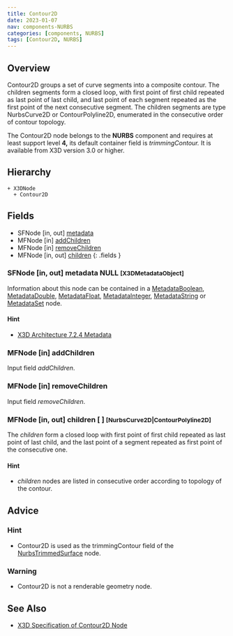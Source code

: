 ```yaml
---
title: Contour2D
date: 2023-01-07
nav: components-NURBS
categories: [components, NURBS]
tags: [Contour2D, NURBS]
---
```

<style>
.post h3 {
  word-spacing: 0.2em;
}
</style>

## Overview

Contour2D groups a set of curve segments into a composite contour. The children segments form a closed loop, with first point of first child repeated as last point of last child, and last point of each segment repeated as the first point of the next consecutive segment. The children segments are type NurbsCurve2D or ContourPolyline2D, enumerated in the consecutive order of contour topology.

The Contour2D node belongs to the **NURBS** component and requires at least support level **4,** its default container field is *trimmingContour.* It is available from X3D version 3.0 or higher.

## Hierarchy

```
+ X3DNode
  + Contour2D
```

## Fields

- SFNode \[in, out\] [metadata](#sfnode-in-out-metadata-null-x3dmetadataobject)
- MFNode \[in\] [addChildren](#mfnode-in-addchildren)
- MFNode \[in\] [removeChildren](#mfnode-in-removechildren)
- MFNode \[in, out\] [children](#mfnode-in-out-children---nurbscurve2dcontourpolyline2d)
{: .fields }

### SFNode [in, out] **metadata** NULL <small>[X3DMetadataObject]</small>

Information about this node can be contained in a [MetadataBoolean](/x_ite/components/core/metadataboolean/), [MetadataDouble](/x_ite/components/core/metadatadouble/), [MetadataFloat](/x_ite/components/core/metadatafloat/), [MetadataInteger](/x_ite/components/core/metadatainteger/), [MetadataString](/x_ite/components/core/metadatastring/) or [MetadataSet](/x_ite/components/core/metadataset/) node.

#### Hint

- [X3D Architecture 7.2.4 Metadata](https://www.web3d.org/specifications/X3Dv4/ISO-IEC19775-1v4-IS/Part01/components/core.html#Metadata)

### MFNode [in] **addChildren**

Input field *addChildren*.

### MFNode [in] **removeChildren**

Input field *removeChildren*.

### MFNode [in, out] **children** [ ] <small>[NurbsCurve2D|ContourPolyline2D]</small>

The *children* form a closed loop with first point of first child repeated as last point of last child, and the last point of a segment repeated as first point of the consecutive one.

#### Hint

- *children* nodes are listed in consecutive order according to topology of the contour.

## Advice

### Hint

- Contour2D is used as the trimmingContour field of the [NurbsTrimmedSurface](/x_ite/components/nurbs/nurbstrimmedsurface/) node.

### Warning

- Contour2D is not a renderable geometry node.

## See Also

- [X3D Specification of Contour2D Node](https://www.web3d.org/documents/specifications/19775-1/V4.0/Part01/components/nurbs.html#Contour2D)
